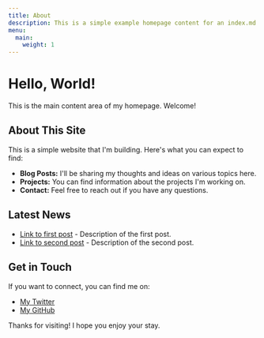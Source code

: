 ```yaml
---
title: About
description: This is a simple example homepage content for an index.md file.
menu:
  main:
    weight: 1
---
```


# Hello, World!

This is the main content area of my homepage.  Welcome!

## About This Site

This is a simple website that I'm building. Here's what you can expect to find:

*   **Blog Posts:** I'll be sharing my thoughts and ideas on various topics here.
*   **Projects:** You can find information about the projects I'm working on.
*   **Contact:** Feel free to reach out if you have any questions.

## Latest News

* [Link to first post](link-to-first-post.md) - Description of the first post.
* [Link to second post](link-to-second-post.md) - Description of the second post.

## Get in Touch

If you want to connect, you can find me on:

*   [My Twitter](https://twitter.com/your_twitter_handle)
*   [My GitHub](https://github.com/your_github_username)

Thanks for visiting! I hope you enjoy your stay.
